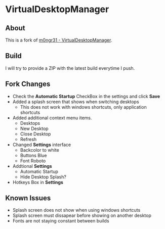 VirtualDesktopManager
=
About
-
This is a fork of [m0ngr31 - VirtualDesktopManager](https://github.com/m0ngr31/VirtualDesktopManager).

Build
-
I will try to provide a ZIP with the latest build everytime I push. 

Fork Changes
-
* Check the **Automatic Startup** CheckBox in the settings and click **Save**
* Added a splash screen that shows when switching desktops
  * This does not work with windows shortcuts, only application shortcuts
* Added additional context menu items.
  * Desktops
  * New Desktop
  * Close Desktop
  * Refresh
* Changed **Settings** interface
  * Backcolor to white
  * Buttons Blue
  * Font Roboto
* Addtional **Settings**
  * Automatic Startup
  * Hide Desktop Splash?
* Hotkeys Box in **Settings**

Known Issues
-
* Splash screen does not show when using windows shortcuts
* Splash screen must dissapear before showing on another desktop
* Fonts are not staying constant between builds
